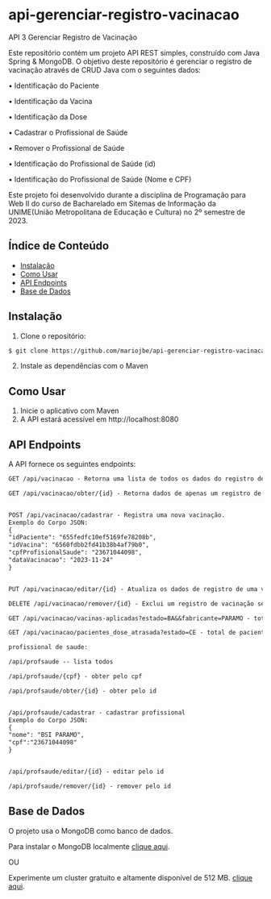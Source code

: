 # api-gerenciar-registro-vacinacao

API 3 Gerenciar Registro de Vacinação

Este repositório contém um projeto API REST simples, construído com Java Spring & MongoDB.
O objetivo deste repositório é gerenciar o registro de vacinação através de CRUD Java com o seguintes dados:

• Identificação do Paciente

• Identificação da Vacina

• Identificação da Dose

• Cadastrar o Profissional de Saúde

• Remover o Profissional de Saúde

• Identificação do Profissional de Saúde (id)

• Identificação do Profissional de Saúde (Nome e CPF)


Este projeto foi desenvolvido durante a disciplina de Programação para Web II
do curso de Bacharelado em Sitemas de Informação da UNIME(União Metropolitana de Educação e Cultura)
no 2º semestre de 2023.

## Índice de Conteúdo

- [Instalação](#instalação)
- [Como Usar](#como-usar)
- [API Endpoints](#api-endpoints)
- [Base de Dados](#base-de-dados)

## Instalação

1. Clone o repositório:

```bash
$ git clone https://github.com/mariojbe/api-gerenciar-registro-vacinacao.git
```

2. Instale as dependências com o Maven

## Como Usar

1. Inicie o aplicativo com Maven
2. A API estará acessível em http://localhost:8080

## API Endpoints

A API fornece os seguintes endpoints:

```markdown
GET /api/vacinacao - Retorna uma lista de todos os dados do registro de vacinação.

GET /api/vacinacao/obter/{id} - Retorna dados de apenas um registro de uma vacinação através do id.


POST /api/vacinacao/cadastrar - Registra uma nova vacinação.
Exemplo do Corpo JSON:
{
"idPaciente": "655fedfc10ef5169fe78208b",
"idVacina": "6560fdbb2fd41b38b4af79b0",
"cpfProfisionalSaude": "23671044098",
"dataVacinacao": "2023-11-24"
}


PUT /api/vacinacao/editar/{id} - Atualiza os dados de registro de uma vacinação.

DELETE /api/vacinacao/remover/{id} - Exclui um registro de vacinação se o registro for o mais recente.

GET /api/vacinacao/vacinas-aplicadas?estado=BA&&fabricante=PARAMO - total de vacinações podendo filtar por estado e/ou fabricante

GET /api/vacinacao/pacientes_dose_atrasada?estado=CE - total de paciente com dozes atrasadas com a possibilidade de filtro por estado

profissional de saude:

/api/profsaude -- lista todos

/api/profsaude/{cpf} - obter pelo cpf

/api/profsaude/obter/{id} - obter pelo id


/api/profsaude/cadastrar - cadastrar profissional
Exemplo do Corpo JSON:
{
"nome": "BSI PARAMO",
"cpf":"23671044098"
}


/api/profsaude/editar/{id} - editar pelo id

/api/profsaude/remover/{id} - remover pelo id
```

## Base de Dados

O projeto usa o MongoDB como banco de dados.

Para instalar o MongoDB localmente [clique aqui](https://www.mongodb.com/try/download/community).

OU

Experimente um cluster gratuito e altamente disponível de 512
MB. [clique aqui](https://www.mongodb.com/cloud/atlas/register).

